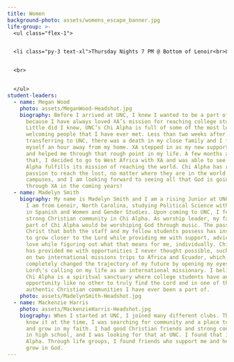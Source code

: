 ```yaml
---
title: Women
background-photo: assets/womens_escape_banner.jpg
life-group: >-
  <ul class="flex-1">


  <li class="py-3 text-xl">Thursday Nights 7 PM @ Bottom of Lenoir<br>Led by Lydia Silverstone and Adriana Jimenez<br>First meeting on August 25th!</li>


  <br>


  </ul>
student-leaders:
  - name: Megan Wood
    photo: assets/MeganWood-Headshot.jpg
    biography: Before I arrived at UNC, I knew I wanted to be a part of Chi Alpha
      because I have always loved XA’s mission for reaching college students.
      Little did I know, UNC’s Chi Alpha is full of some of the most loving and
      welcoming people that I have ever met. Less than two weeks after
      transferring to UNC, there was a death in my close family and I found
      myself an hour away from my home. XA stepped in as my new support system
      and helped me through that rough point in my life. A few months after
      that, I decided to go to West Africa with XA and was able to see how Chi
      Alpha fulfills its mission of reaching the world. Chi Alpha has renewed my
      passion to reach the lost, no matter where they are in the world or on our
      campuses, and I am looking forward to seeing all that God is going to do
      through XA in the coming years!
  - name: Madelyn Smith
    biography: My name is Madelyn Smith and I am a rising Junior at UNC Chapel Hill.
      I am from Lenoir, North Carolina, studying Political Science with minors
      in Spanish and Women and Gender Studies. Upon coming to UNC, I found a
      strong Christian community in Chi Alpha. As worship leader, my favorite
      part of Chi Alpha would be worshiping God through music. The passion for
      Christ that both the staff and my fellow students possess has inspired me
      to grow closer to the Lord while providing me with support, advice, and
      love while figuring out what that means for me, individually. Chi Alpha
      has provided me with opportunities I never thought possible, such as going
      on two international missions trips to Africa and Ecuador, which
      completely changed the trajectory of my future by opening my eyes to the
      Lord\'s calling on my life as an international missionary. I believe that
      Chi Alpha is a spiritual sanctuary where college students have an
      opportunity like no other to truly find the Lord and in one of the most
      authentic Christian communities I have ever been a part of.
    photo: assets/MadelynSmith-Headshot.jpg
  - name: Mackenzie Harris
    photo: assets/MackenzieHarris-Headshot.jpg
    biography: When I started at UNC, I joined many different clubs. Though I didn’t
      know it at the time, I was searching for community and a place to belong
      and grow in my faith. I had good Christian friends and strong connections
      in high school, and I was looking for that at UNC. I found that in Chi
      Alpha. Through life groups, I found friends who support me and help me
      grow in God.
---
```

